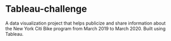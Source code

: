# Tableau-challenge
A data visualization project that helps publicize and share information about the New York Citi Bike program from March 2019 to March 2020. Built using Tableau.
